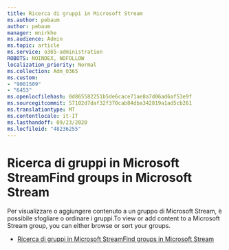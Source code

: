 ```yaml
---
title: Ricerca di gruppi in Microsoft Stream
ms.author: pebaum
author: pebaum
manager: mnirkhe
ms.audience: Admin
ms.topic: article
ms.service: o365-administration
ROBOTS: NOINDEX, NOFOLLOW
localization_priority: Normal
ms.collection: Adm_O365
ms.custom:
- "9001509"
- "6453"
ms.openlocfilehash: 0d865582251b5de6cace71ae8a7d06ad6af53e9f
ms.sourcegitcommit: 57102d7daf32f370cab84dba342819a1ad5cb261
ms.translationtype: MT
ms.contentlocale: it-IT
ms.lasthandoff: 09/23/2020
ms.locfileid: "48236255"
---
```

# <a name="find-groups-in-microsoft-stream"></a><span data-ttu-id="161b7-102">Ricerca di gruppi in Microsoft Stream</span><span class="sxs-lookup"><span data-stu-id="161b7-102">Find groups in Microsoft Stream</span></span>

<span data-ttu-id="161b7-103">Per visualizzare o aggiungere contenuto a un gruppo di Microsoft Stream, è possibile sfogliare o ordinare i gruppi.</span><span class="sxs-lookup"><span data-stu-id="161b7-103">To view or add content to a Microsoft Stream group, you can either browse or sort your groups.</span></span>  

- [<span data-ttu-id="161b7-104">Ricerca di gruppi in Microsoft Stream</span><span class="sxs-lookup"><span data-stu-id="161b7-104">Find groups in Microsoft Stream</span></span>](https://docs.microsoft.com/stream/portal-browse-filter-groups)
